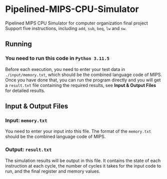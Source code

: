 # Pipelined-MIPS-CPU-Simulator
Pipelined MIPS CPU Simulator for computer organization final project
Support five instructions, including `add`, `sub`, `beq`, `lw` and `sw`.

## Running
### You need to run this code in `Python 3.11.5`
Before each execution, you need to enter your test data in `./input/memory.txt`, which should be the combined language code of MIPS.
Once you have done that, you can run the program directly and you will get a `result.txt` file containing the required results, see **Input & Output Files** for detailed results.

## Input & Output Files

### Input: `memory.txt`
You need to enter your input into this file.
The format of the `memory.txt` should be the combined language code of MIPS.

### Output: `result.txt`
The simulation results will be output in this file.
It contains the state of each instruction at each cycle, the number of cycles it takes for the input code to run, and the final register and memory values.

